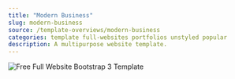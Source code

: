```yaml
---
title: "Modern Business"
slug: modern-business
source: /template-overviews/modern-business
categories: template full-websites portfolios unstyled popular
description: A multipurpose website template.
---
```


<img src="/assets/img/templates/modern-business.jpg" class="img-responsive" alt="Free Full Website Bootstrap 3 Template">
